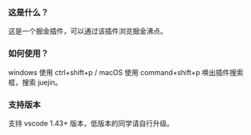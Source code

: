 ### 这是什么？

这是一个掘金插件，可以通过该插件浏览掘金沸点。

### 如何使用？

windows 使用 ctrl+shift+p / macOS 使用 command+shift+p 唤出插件搜索框，搜索 juejin。

### 支持版本

支持 vscode 1.43+ 版本，低版本的同学请自行升级。
